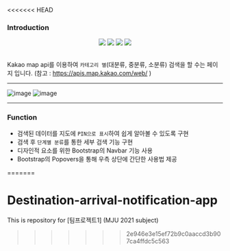 <<<<<<< HEAD
### Introduction
<div align=center>
<img src="https://img.shields.io/badge/HTML5-E34F26?style=flat-square&logo=HTML5&logoColor=white" /></a> 
<img src="https://img.shields.io/badge/CSS3-1572B6?style=flat-square&logo=CSS3&logoColor=white"/></a> 
<img src="https://img.shields.io/badge/JavaScript-F7DF1E?style=flat-square&logo=JavaScript&logoColor=white"/></a> 
<img src="https://img.shields.io/badge/Bootstrap-952B3?style=flat-square&logo=Bootstrap&logoColor=white"/></a> 
</div>
<br>

Kakao map api를 이용하여 `카테고리 별`(대분류, 중분류, 소분류) 검색을 할 수는 페이지 입니다.
(참고 : https://apis.map.kakao.com/web/ )
<hr>

![image](https://user-images.githubusercontent.com/75987810/110601089-eecfc180-81c7-11eb-8744-d3bb0ea81d0a.png)
![image](https://user-images.githubusercontent.com/75987810/110601120-f55e3900-81c7-11eb-908e-9a8f50338f55.png)

<hr>

### Function
* 검색된 데이터를 지도에 `PIN으로 표시`하여 쉽게 알아볼 수 있도록 구현
* 검색 후 `단계별 분류`를 통한 세부 검색 기능 구현
* 디자인적 요소를 위한 Bootstrap의 Navbar 기능 사용
* Bootstrap의 Popovers을 통해 우측 상단에 간단한 사용법 제공








=======
# Destination-arrival-notification-app
This is repository for [팀프로젝트1] (MJU 2021 subject)
>>>>>>> 2e946e3e15ef72b9c0aaccd3b907ca4ffdc5c563
